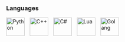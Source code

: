 ### Languages
<a href="#" style="text-decoration: none;">
  <img src="https://external-content.duckduckgo.com/iu/?u=https%3A%2F%2Fi0.wp.com%2Ftinkercademy.com%2Fwp-content%2Fuploads%2F2018%2F04%2Fpython-icon.png%3Fssl%3D1&f=1&nofb=1&ipt=342fa960dec28423382ada2f09eb505b6ff91362b786b2a84f27cbcac505ec7e&ipo=images" alt="Python" width="50" height="50" style="margin-right: 10px;">
  <img src="https://external-content.duckduckgo.com/iu/?u=https%3A%2F%2Fstyles.redditmedia.com%2Ft5_2qh6x%2Fstyles%2FcommunityIcon_xgorujtjrj571.png&f=1&nofb=1&ipt=2992d876c210fbee474f16b1b440fce1b5d050eb9330b6a4f011bb8c15413f36&ipo=images" alt="C++" width="50" height="50" style="margin-right: 10px;">
  <img src="https://external-content.duckduckgo.com/iu/?u=https%3A%2F%2Fstatic-00.iconduck.com%2Fassets.00%2Fcsharp-icon-1755x2048-5r3ugs1f.png&f=1&nofb=1&ipt=298c3bb4e8e1e7159caabf556c47bb475d15c268145286b8ae412c1a682eab91&ipo=images" alt="C#" width="50" height="50" style="margin-right: 10px;">
  <img src="https://external-content.duckduckgo.com/iu/?u=https%3A%2F%2Fcdn.freebiesupply.com%2Flogos%2Flarge%2F2x%2Flua-5-logo-png-transparent.png&f=1&nofb=1&ipt=fee55f3543471a18f2f6d8febcb5b2937020225312a99e72a2884b6560e4ce61&ipo=images" alt="Lua" width="50" height="50" style="margin-right: 10px;">
  <img src="https://external-content.duckduckgo.com/iu/?u=https%3A%2F%2Fcdn.icon-icons.com%2Ficons2%2F2699%2FPNG%2F512%2Fgolang_logo_icon_171073.png&f=1&nofb=1&ipt=748d774e25359734e0641e8591d6683c5024c1407cb4c532d511cba950c799bd&ipo=images" alt="Golang" width="50" height="50">
</a>
